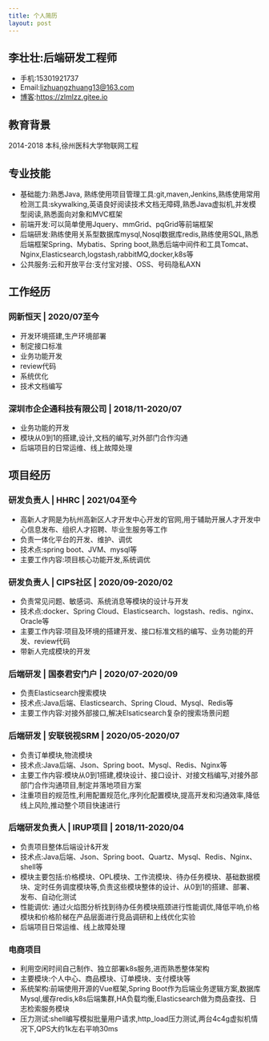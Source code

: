 ```yaml
---
title: 个人简历
layout: post
---   
```


## 李壮壮:后端研发工程师
* 手机:15301921737
* Email:lizhuangzhuang13@163.com
* [博客](https://zlmlzz.gitee.io):https://zlmlzz.gitee.io

## 教育背景
2014-2018  本科,徐州医科大学物联网工程

## 专业技能
* 基础能力:熟悉Java, 熟练使用项目管理工具:git,maven,Jenkins,熟练使用常用检测工具:skywalking,英语良好阅读技术文档无障碍,熟悉Java虚拟机,并发模型阅读,熟悉面向对象和MVC框架
* 前端开发:可以简单使用Jquery、mmGrid、pqGrid等前端框架
* 后端研发:熟练使用关系型数据库mysql,Nosql数据库redis,熟练使用SQL,熟悉后端框架Spring、Mybatis、Spring boot,熟悉后端中间件和工具Tomcat、Nginx,Elasticsearch,logstash,rabbitMQ,docker,k8s等
* 公共服务:云和开放平台:支付宝对接、OSS、号码隐私AXN

## 工作经历
### 网新恒天 | 2020/07至今
* 开发环境搭建,生产环境部署
* 制定接口标准
* 业务功能开发
* review代码
* 系统优化
* 技术文档编写

### 深圳市企企通科技有限公司 | 2018/11-2020/07
* 业务功能的开发
* 模块从0到1的搭建,设计,文档的编写,对外部门合作沟通
* 后端项目的日常运维、线上故障处理

## 项目经历
### 研发负责人 | HHRC | 2021/04至今
* 高新人才网是为杭州高新区人才开发中心开发的官网,用于辅助开展人才开发中心信息发布、组织人才招聘、毕业生服务等工作
* 负责一体化平台的开发、维护、调优
* 技术点:spring boot、JVM、mysql等
* 主要工作内容:项目核心功能开发,系统调优

### 研发负责人 | CIPS社区 | 2020/09-2020/02
* 负责常见问题、敏感词、系统消息等模块的设计与开发
* 技术点:docker、Spring Cloud、Elasticsearch、logstash、redis、nginx、Oracle等
* 主要工作内容:项目及环境的搭建开发、接口标准文档的编写、业务功能的开发、review代码
* 带新人完成模块的开发

### 后端研发 | 国泰君安门户 | 2020/07-2020/09
* 负责Elasticsearch搜索模块
* 技术点:Java后端、Elasticsearch、Spring Cloud、Mysql、Redis等
* 主要工作内容:对接外部接口,解决Elsaticsearch复杂的搜索场景问题

### 后端研发 | 安联锐视SRM | 2020/05-2020/07
* 负责订单模块,物流模块
* 技术点:Java后端、Json、Spring boot、Mysql、Redis、Nginx等 
* 主要工作内容:模块从0到1搭建,模块设计、接口设计、对接文档编写,对接外部部门合作沟通项目,制定并落地项目方案
* 注重项目的规范性,利用配置规范化,序列化配置模块,提高开发和沟通效率,降低线上风险,推动整个项目快速进行

### 后端研发负责人 | IRUP项目 | 2018/11-2020/04
* 负责项目整体后端设计&开发
* 技术点:Java后端、Json、Spring boot、Quartz、Mysql、Redis、Nginx、shell等
* 模块主要包括:价格模块、OPL模块、工作流模块、待办任务模块、基础数据模块、定时任务调度模块等,负责这些模块整体的设计、从0到1的搭建、部署、发布、自动化测试
* 性能调优: 通过火焰图分析找到待办任务模块瓶颈进行性能调优,降低平响,价格模块和价格阶梯在产品层面进行竞品调研和上线优化实验
* 后端项目日常运维、线上故障处理

### 电商项目
* 利用空闲时间自己制作、独立部署k8s服务,进而熟悉整体架构
* 主要模块:个人中心、商品模块、订单模块、支付模块等
* 系统架构:前端使用开源的Vue框架,Spring Boot作为后端业务逻辑方案,数据库Mysql,缓存redis,k8s后端集群,HA负载均衡,Elasticsearch做为商品查找、日志检索服务模块
* 压力测试:shell编写模拟批量用户请求,http_load压力测试,两台4c4g虚拟机情况下,QPS大约1k左右平响30ms
